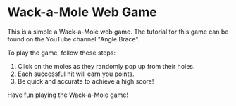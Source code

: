 # Wack-a-Mole Web Game

This is a simple a Wack-a-Mole web game. The tutorial for this game can be found on the YouTube channel "Angle Brace". 

To play the game, follow these steps:

1. Click on the moles as they randomly pop up from their holes.
2. Each successful hit will earn you points.
3. Be quick and accurate to achieve a high score!

Have fun playing the Wack-a-Mole game!
